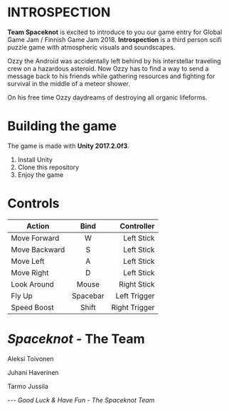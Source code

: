
# INTROSPECTION

**Team Spaceknot** is excited to introduce to you our game entry for Global Game Jam / Finnish Game Jam 2018. **Introspection** is a third person scifi puzzle game with atmospheric visuals and soundscapes.

Ozzy the Android was accidentally left behind by his interstellar traveling crew on a hazardous asteroid. Now Ozzy has to find a way to send a message back to his friends while gathering resources and fighting for survival in the middle of a meteor shower. 

On his free time Ozzy daydreams of destroying all organic lifeforms.


# Building the game

The game is made with **Unity 2017.2.0f3**.

 1. Install Unity
 2. Clone this repository
 3. Enjoy the game

# Controls

| Action        | Bind           | Controller  |
| ------------- |:-------------:| -----:|
| Move Forward     | W | Left Stick |
| Move Backward     | S | Left Stick |
| Move Left | A | Left Stick |
| Move Right | D | Left Stick |
| Look Around | Mouse | Right Stick |
| Fly Up | Spacebar | Left Trigger |
| Speed Boost | Shift | Right Trigger |


# *Spaceknot* - The Team
Aleksi Toivonen

Juhani Haverinen

Tarmo Jussila

 --- *Good Luck & Have Fun - The Spaceknot Team*
